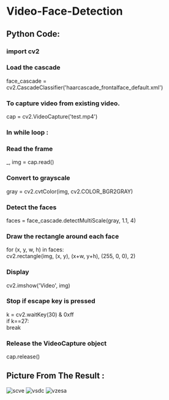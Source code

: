 # Video-Face-Detection
## Python Code:
### import cv2   
### Load the cascade  
face_cascade = cv2.CascadeClassifier('haarcascade_frontalface_default.xml')  
  
### To capture video from existing video.   
cap = cv2.VideoCapture('test.mp4')  
  
### In while loop :
### Read the frame  
 _, img = cap.read()  
  
### Convert to grayscale  
gray = cv2.cvtColor(img, cv2.COLOR_BGR2GRAY)  
  
### Detect the faces  
faces = face_cascade.detectMultiScale(gray, 1.1, 4)  
  
### Draw the rectangle around each face  
for (x, y, w, h) in faces:  
cv2.rectangle(img, (x, y), (x+w, y+h), (255, 0, 0), 2)  
  
### Display  
cv2.imshow('Video', img)  
  
### Stop if escape key is pressed  
 k = cv2.waitKey(30) & 0xff  
 if k==27:  
 break 
          
### Release the VideoCapture object  
cap.release()  
## Picture From The Result : 
![scve](https://user-images.githubusercontent.com/67175109/126001646-917ad265-a1be-4545-9ba9-926ca8bbfe6b.PNG)
![vsdc](https://user-images.githubusercontent.com/67175109/126001666-477ea1fa-5272-4e60-b427-6751d62d4e80.PNG)
![vzesa](https://user-images.githubusercontent.com/67175109/126001669-8d6fbb4c-9222-4a3b-abaf-124189bcb376.PNG)

          

